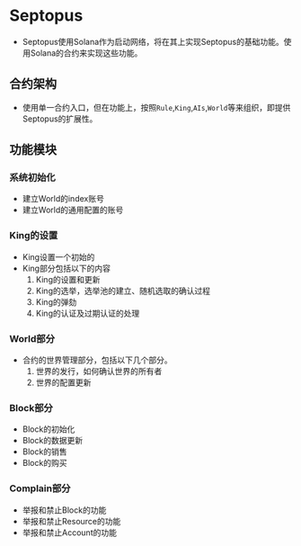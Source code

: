 # Septopus

* Septopus使用Solana作为启动网络，将在其上实现Septopus的基础功能。使用Solana的合约来实现这些功能。

## 合约架构

* 使用单一合约入口，但在功能上，按照`Rule`,`King`,`AIs`,`World`等来组织，即提供Septopus的扩展性。

## 功能模块

### 系统初始化

* 建立World的index账号
* 建立World的通用配置的账号

### King的设置

* King设置一个初始的
* King部分包括以下的内容
    1. King的设置和更新
    2. King的选举，选举池的建立、随机选取的确认过程
    3. King的弹劾
    4. King的认证及过期认证的处理

### World部分

* 合约的世界管理部分，包括以下几个部分。
    1. 世界的发行，如何确认世界的所有者
    2. 世界的配置更新

### Block部分

* Block的初始化
* Block的数据更新
* Block的销售
* Block的购买

### Complain部分

* 举报和禁止Block的功能
* 举报和禁止Resource的功能
* 举报和禁止Account的功能